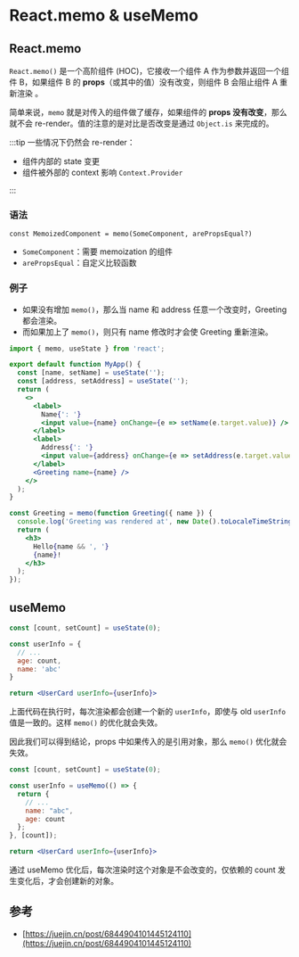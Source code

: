 # React.memo & useMemo

## React.memo

`React.memo()` 是一个高阶组件 (HOC)，它接收一个组件 A 作为参数并返回一个组件 B，如果组件 B 的 **props**（或其中的值）没有改变，则组件 B 会阻止组件 A 重新渲染 。

简单来说，`memo` 就是对传入的组件做了缓存，如果组件的 **props 没有改变**，那么就不会 re-render。值的注意的是对比是否改变是通过 `Object.is` 来完成的。

:::tip 一些情况下仍然会 re-render：

- 组件内部的 state 变更
- 组件被外部的 context 影响 `Context.Provider`

:::

### 语法

`const MemoizedComponent = memo(SomeComponent, arePropsEqual?)`

- `SomeComponent`：需要 memoization 的组件
- `arePropsEqual`：自定义比较函数

### 例子

- 如果没有增加 `memo()`，那么当 name 和 address 任意一个改变时，Greeting 都会渲染。
- 而如果加上了 `memo()`，则只有 name 修改时才会使 Greeting 重新渲染。

```jsx
import { memo, useState } from 'react';

export default function MyApp() {
  const [name, setName] = useState('');
  const [address, setAddress] = useState('');
  return (
    <>
      <label>
        Name{': '}
        <input value={name} onChange={e => setName(e.target.value)} />
      </label>
      <label>
        Address{': '}
        <input value={address} onChange={e => setAddress(e.target.value)} />
      </label>
      <Greeting name={name} />
    </>
  );
}

const Greeting = memo(function Greeting({ name }) {
  console.log('Greeting was rendered at', new Date().toLocaleTimeString());
  return (
    <h3>
      Hello{name && ', '}
      {name}!
    </h3>
  );
});
```

## useMemo

```jsx
const [count, setCount] = useState(0);

const userInfo = {
  // ...
  age: count,
  name: 'abc'
}

return <UserCard userInfo={userInfo}>
```

上面代码在执行时，每次渲染都会创建一个新的 `userInfo`，即使与 old `userInfo` 值是一致的。这样 `memo()` 的优化就会失效。

因此我们可以得到结论，props 中如果传入的是引用对象，那么 `memo()` 优化就会失效。

```jsx
const [count, setCount] = useState(0);

const userInfo = useMemo(() => {
  return {
    // ...
    name: "abc",
    age: count
  };
}, [count]);

return <UserCard userInfo={userInfo}>

```

通过 useMemo 优化后，每次渲染时这个对象是不会改变的，仅依赖的 count 发生变化后，才会创建新的对象。

## 参考

- [https://juejin.cn/post/6844904101445124110](https://juejin.cn/post/6844904101445124110)
